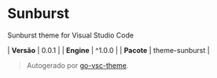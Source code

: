 # Sunburst

Sunburst theme for Visual Studio Code

| **Versão** | 0.0.1 |
| **Engine** | ^1.0.0 |
| **Pacote** | theme-sunburst |

> Autogerado por [go-vsc-theme](https://github.com/natalbu/go-vsc-theme).
